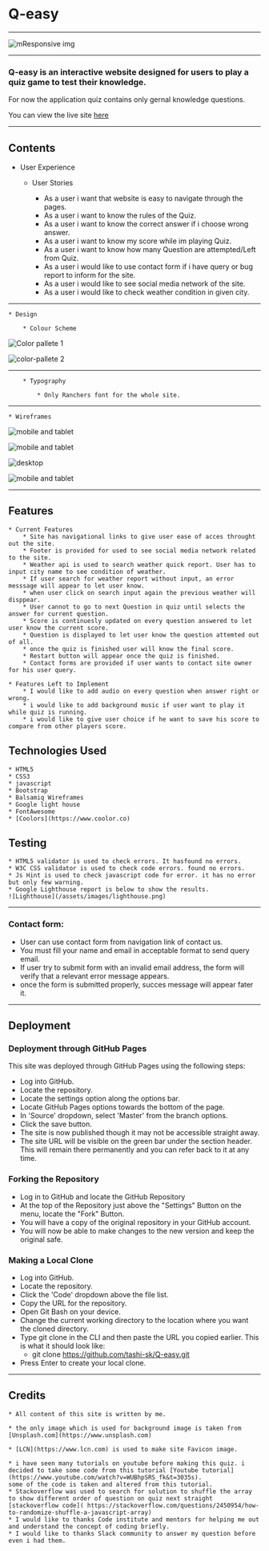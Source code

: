 # Q-easy

---

![mResponsive img](/assets/images/responsive-img.png)

---

### Q-easy is an interactive website designed for users to play a quiz game to test their knowledge.
For now the application quiz contains only gernal knowledge questions.

You can view the live site [here](https://tashi-sk.github.io/Q-easy/) 

---

## Contents

* User Experience

    * User Stories

        * As a user i want that website is easy to navigate through the pages.
        * As a user i want to know the rules of the Quiz.
        * As a user i want to know the correct answer if i choose wrong answer.
        * As a user i want to know my score while im playing Quiz.
        * As a user i want to know how many Question are attempted/Left from Quiz.
        * As a user i would like to use contact form if i have query or bug report to inform for the site.
        * As a user i would like to see social media network of the site.
        * As a user i would like to check weather condition in given city.

---

    * Design

        * Colour Scheme

![Color pallete 1](/assets/images/color-pallete-1.png)

![color-pallete 2](/assets/images/color-pallete-2.png)

---

        * Typography

            * Only Ranchers font for the whole site.

---


    * Wireframes

![mobile and tablet](/assets/images/wireframe-mob.png)

![mobile and tablet](/assets/images/wireframe-mob2.png)

![desktop](/assets/images/desktop1.png)

![mobile and tablet](/assets/images/desktop2.png)

---


## Features

    * Current Features
        * Site has navigational links to give user ease of acces throught out the site.
        * Footer is provided for used to see social media network related to the site.
        * Weather api is used to search weather quick report. User has to input city name to see condition of weather.
        * If user search for weather report without input, an error messsage will appear to let user know.
        * when user click on search input again the previous weather will disppear.
        * User cannot to go to next Question in quiz until selects the answer for current question.
        * Score is continuesly updated on every question answered to let user know the current score.
        * Question is displayed to let user know the question attemted out of all.
        * once the quiz is finished user will know the final score.
        * Restart button will appear once the quiz is finished.
        * Contact forms are provided if user wants to contact site owner for his user query.

    * Features Left to Implement
        * I would like to add audio on every question when answer right or wrong.
        * i would like to add background music if user want to play it while quiz is running.
        * i would like to give user choice if he want to save his score to compare from other players score.

## Technologies Used
    * HTML5
    * CSS3
    * javascript
    * Bootstrap
    * Balsamiq Wireframes
    * Google light house
    * FontAwesome
    * [Coolors](https://www.coolor.co)

## Testing
    * HTML5 validator is used to check errors. It hasfound no errors.
    * W3C CSS validator is used to check code errors. found no errors. 
    * Js Hint is used to check javascript code for error. it has no error but only few warning.
    * Google Lighthouse report is below to show the results.
    ![Lighthouse](/assets/images/lighthouse.png)

---

### Contact form:
* User can use contact form from navigation link of contact us.
* You must fill your name and email in acceptable format to send query email.
* If user try to submit form with an invalid email address, the form will  verify that a relevant error message appears.
* once the form is submitted properly, succes message will appear fater it.

---

## Deployment

### Deployment through GitHub Pages

This site was deployed through GitHub Pages using the following steps:

* Log into GitHub.
* Locate the repository.
* Locate the settings option along the options bar.
* Locate GitHub Pages options towards the bottom of the page.
* In 'Source' dropdown, select 'Master' from the branch options.
* Click the save button.
* The site is now published though it may not be accessible straight away.
* The site URL will be visible on the green bar under the section header. This will remain there permanently and you can refer back to it at any time.

### Forking the Repository
* Log in to GitHub and locate the GitHub Repository
* At the top of the Repository just above the "Settings" Button on the menu, locate the "Fork" Button.
* You will have a copy of the original repository in your GitHub account.
* You will now be able to make changes to the new version and keep the original safe.

### Making a Local Clone
* Log into GitHub.
* Locate the repository.
* Click the 'Code' dropdown above the file list.
* Copy the URL for the repository.
* Open Git Bash on your device.
* Change the current working directory to the location where you want the cloned directory.
* Type git clone in the CLI and then paste the URL you copied earlier. This is what it should look like:
   * git clone https://github.com/tashi-sk/Q-easy.git
* Press Enter to create your local clone.

---

## Credits
    * All content of this site is written by me.

    * the only image which is used for background image is taken from [Unsplash.com](https://www.unsplash.com)

    * [LCN](https://www.lcn.com) is used to make site Favicon image.

    * i have seen many tutorials on youtube before making this quiz. i decided to take some code from this tutorial [Youtube tutorial](https://www.youtube.com/watch?v=WUBhpSRS_fk&t=3035s).
    some of the code is taken and altered from this tutorial.
    * Stackoverflow was used to search for solution to shuffle the array to show different order of question on quiz next straight
    [stackoverflow code]( https://stackoverflow.com/questions/2450954/how-to-randomize-shuffle-a-javascript-array)
    * I would like to thanks Code institute and mentors for helping me out and understand the concept of coding briefly.
    * I would like to thanks Slack community to answer my question before even i had them. 
